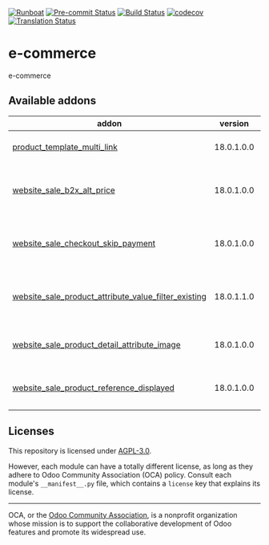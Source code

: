 
[![Runboat](https://img.shields.io/badge/runboat-Try%20me-875A7B.png)](https://runboat.odoo-community.org/builds?repo=OCA/e-commerce&target_branch=18.0)
[![Pre-commit Status](https://github.com/OCA/e-commerce/actions/workflows/pre-commit.yml/badge.svg?branch=18.0)](https://github.com/OCA/e-commerce/actions/workflows/pre-commit.yml?query=branch%3A18.0)
[![Build Status](https://github.com/OCA/e-commerce/actions/workflows/test.yml/badge.svg?branch=18.0)](https://github.com/OCA/e-commerce/actions/workflows/test.yml?query=branch%3A18.0)
[![codecov](https://codecov.io/gh/OCA/e-commerce/branch/18.0/graph/badge.svg)](https://codecov.io/gh/OCA/e-commerce)
[![Translation Status](https://translation.odoo-community.org/widgets/e-commerce-18-0/-/svg-badge.svg)](https://translation.odoo-community.org/engage/e-commerce-18-0/?utm_source=widget)

<!-- /!\ do not modify above this line -->

# e-commerce

e-commerce

<!-- /!\ do not modify below this line -->

<!-- prettier-ignore-start -->

[//]: # (addons)

Available addons
----------------
addon | version | maintainers | summary
--- | --- | --- | ---
[product_template_multi_link](product_template_multi_link/) | 18.0.1.0.0 |  | Product Multi Links (Template)
[website_sale_b2x_alt_price](website_sale_b2x_alt_price/) | 18.0.1.0.0 | [![Yajo](https://github.com/Yajo.png?size=30px)](https://github.com/Yajo) | Display prices with(out) taxes in eCommerce, complementing normal mode
[website_sale_checkout_skip_payment](website_sale_checkout_skip_payment/) | 18.0.1.0.0 |  | Skip payment for logged users in checkout process
[website_sale_product_attribute_value_filter_existing](website_sale_product_attribute_value_filter_existing/) | 18.0.1.1.0 |  | Allow hide attributes values not used in variants
[website_sale_product_detail_attribute_image](website_sale_product_detail_attribute_image/) | 18.0.1.0.0 |  | Display attributes images in shop product detail
[website_sale_product_reference_displayed](website_sale_product_reference_displayed/) | 18.0.1.0.0 |  | Display product reference in e-commerce

[//]: # (end addons)

<!-- prettier-ignore-end -->

## Licenses

This repository is licensed under [AGPL-3.0](LICENSE).

However, each module can have a totally different license, as long as they adhere to Odoo Community Association (OCA)
policy. Consult each module's `__manifest__.py` file, which contains a `license` key
that explains its license.

----
OCA, or the [Odoo Community Association](http://odoo-community.org/), is a nonprofit
organization whose mission is to support the collaborative development of Odoo features
and promote its widespread use.
